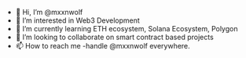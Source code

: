 - 👋 Hi, I’m @mxxnwolf
- 👀 I’m interested in Web3 Development
- 🌱 I’m currently learning ETH ecosystem, Solana Ecosystem, Polygon
- 💞️ I’m looking to collaborate on smart contract based projects
- 📫 How to reach me -handle @mxxnwolf everywhere.

<!---
mxxnwolf/mxxnwolf is a ✨ special ✨ repository because its `README.md` (this file) appears on your GitHub profile.
You can click the Preview link to take a look at your changes.
--->
